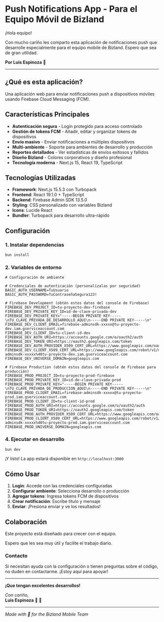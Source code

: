 # Push Notifications App -  Para el Equipo Móvil de Bizland

¡Hola equipo!

Con mucho cariño les comparto esta aplicación de notificaciones push que desarrolle especialmente para el equipo mobile de Bizland. Espero que sea de gran utilidad.

**Por Luis Espinoza** 🥷

---

## ¿Qué es esta aplicación?

Una aplicación web para enviar notificaciones push a dispositivos móviles usando Firebase Cloud Messaging (FCM).

## Características Principales

- **Autenticación segura** - Login protegido para acceso controlado
- **Gestión de tokens FCM** - Añadir, editar y organizar tokens de dispositivos
- **Envío masivo** - Enviar notificaciones a múltiples dispositivos
- **Multi-ambiente** - Soporte para ambientes de desarrollo y producción
- **Reportes detallados** - Ver estadísticas de envíos exitosos y fallidos
- **Diseño Bizland** - Colores corporativos y diseño profesional
- **Tecnología moderna** - Next.js 15, React 19, TypeScript

## Tecnologías Utilizadas

- **Framework**: Next.js 15.5.3 con Turbopack
- **Frontend**: React 19.1.0 + TypeScript
- **Backend**: Firebase Admin SDK 13.5.0
- **Styling**: CSS personalizado con variables Bizland
- **Icons**: Lucide React
- **Bundler**: Turbopack para desarrollo ultra-rápido

## Configuración

### 1. Instalar dependencias
```bash
bun install
```

### 2. Variables de entorno

```env.local
# Configuración de ambiente

# Credenciales de autenticación (personalízalas por seguridad)
BASIC_AUTH_USERNAME=TuUsuario
BASIC_AUTH_PASSWORD=TuContraseñaSegura123!

# Firebase Development (obtén estos datos del console de Firebase)
FIREBASE_DEV_PROJECT_ID=tu-proyecto-dev-firebase
FIREBASE_DEV_PRIVATE_KEY_ID=id-de-clave-privada-dev
FIREBASE_DEV_PRIVATE_KEY="-----BEGIN PRIVATE KEY-----\nTU_CLAVE_PRIVADA_DE_DESARROLLO_AQUI\n-----END PRIVATE KEY-----\n"
FIREBASE_DEV_CLIENT_EMAIL=firebase-adminsdk-xxxxx@tu-proyecto-dev.iam.gserviceaccount.com
FIREBASE_DEV_CLIENT_ID=tu-client-id-dev
FIREBASE_DEV_AUTH_URI=https://accounts.google.com/o/oauth2/auth
FIREBASE_DEV_TOKEN_URI=https://oauth2.googleapis.com/token
FIREBASE_DEV_AUTH_PROVIDER_X509_CERT_URL=https://www.googleapis.com/oauth2/v1/certs
FIREBASE_DEV_CLIENT_X509_CERT_URL=https://www.googleapis.com/robot/v1/metadata/x509/firebase-adminsdk-xxxxx%40tu-proyecto-dev.iam.gserviceaccount.com
FIREBASE_DEV_UNIVERSE_DOMAIN=googleapis.com

# Firebase Production (obtén estos datos del console de Firebase para producción)
FIREBASE_PROD_PROJECT_ID=tu-proyecto-prod-firebase
FIREBASE_PROD_PRIVATE_KEY_ID=id-de-clave-privada-prod
FIREBASE_PROD_PRIVATE_KEY="-----BEGIN PRIVATE KEY-----\nTU_CLAVE_PRIVADA_DE_PRODUCCION_AQUI\n-----END PRIVATE KEY-----\n"
FIREBASE_PROD_CLIENT_EMAIL=firebase-adminsdk-xxxxx@tu-proyecto-prod.iam.gserviceaccount.com
FIREBASE_PROD_CLIENT_ID=tu-client-id-prod
FIREBASE_PROD_AUTH_URI=https://accounts.google.com/o/oauth2/auth
FIREBASE_PROD_TOKEN_URI=https://oauth2.googleapis.com/token
FIREBASE_PROD_AUTH_PROVIDER_X509_CERT_URL=https://www.googleapis.com/oauth2/v1/certs
FIREBASE_PROD_CLIENT_X509_CERT_URL=https://www.googleapis.com/robot/v1/metadata/x509/firebase-adminsdk-xxxxx%40tu-proyecto-prod.iam.gserviceaccount.com
FIREBASE_PROD_UNIVERSE_DOMAIN=googleapis.com
```

### 4. Ejecutar en desarrollo
```bash
bun dev
```

¡Y listo! La app estará disponible en `http://localhost:3000`


## Cómo Usar

1. **Login**: Accede con las credenciales configuradas
2. **Configurar ambiente**: Selecciona desarrollo o producción
3. **Agregar tokens**: Ingresa tokens FCM de dispositivos
4. **Crear notificación**: Escribe título y mensaje
5. **Enviar**: ¡Presiona enviar y ve los resultados!

## Colaboración

Este proyecto está diseñado para crecer con el equipo.

Espero que les sea muy útil y facilite el trabajo diario.

### Contacto

Si necesitan ayuda con la configuración o tienen preguntas sobre el código, no duden en contactarme. ¡Estoy aquí para apoyar! 

---

**¡Que tengan excelentes desarrollos!** 

*Con cariño,*  
**Luis Espinoza** 🥷 💙

---

*Made with 💙 for the Bizland Mobile Team*
